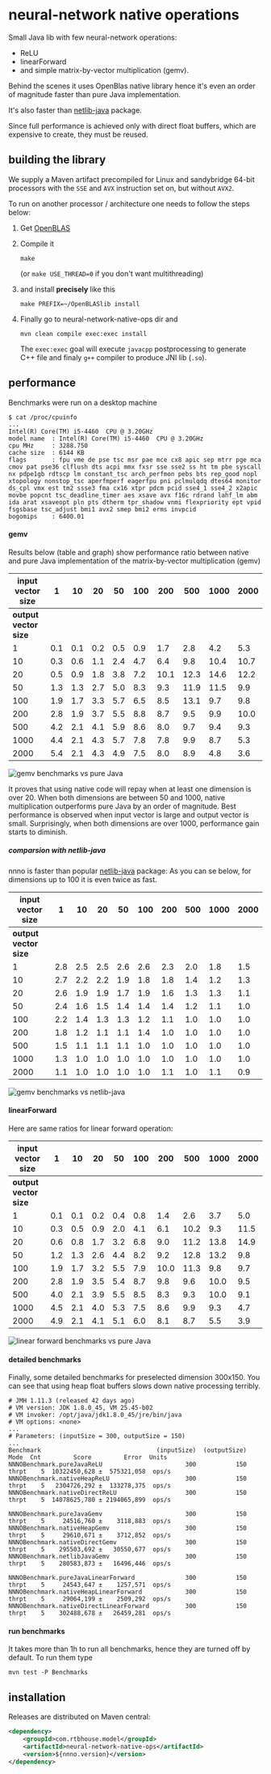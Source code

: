# neural-network native operations

Small Java lib with few neural-network operations:
 - ReLU
 - linearForward
 - and simple matrix-by-vector multiplication (gemv).

Behind the scenes it uses OpenBlas native library
hence it's even an order of magnitude faster than pure Java implementation.

It's also faster than [netlib-java](https://github.com/fommil/netlib-java) package.

Since full performance is achieved only with direct float buffers,
which are expensive to create, they must be reused.

## building the library

We supply a Maven artifact precompiled for Linux and sandybridge 64-bit processors
with the `SSE` and `AVX` instruction set on, but without `AVX2`.

To run on another processor / architecture one needs to follow the steps below:
 1. Get [OpenBLAS](https://github.com/xianyi/OpenBLAS)
 2. Compile it

    `make`

    (or `make USE_THREAD=0` if you don't want multithreading)
 3. and install **precisely** like this

    `make PREFIX=~/OpenBLASlib install`
 4. Finally go to neural-network-native-ops dir and

    `mvn clean compile exec:exec install`

    The `exec:exec` goal will execute `javacpp` postprocessing to
    generate C++ file and finaly `g++` compiler to produce JNI lib (`.so`).

## performance

Benchmarks were run on a desktop machine

```
$ cat /proc/cpuinfo
...
Intel(R) Core(TM) i5-4460  CPU @ 3.20GHz
model name	: Intel(R) Core(TM) i5-4460  CPU @ 3.20GHz
cpu MHz		: 3288.750
cache size	: 6144 KB
flags		: fpu vme de pse tsc msr pae mce cx8 apic sep mtrr pge mca cmov pat pse36 clflush dts acpi mmx fxsr sse sse2 ss ht tm pbe syscall nx pdpe1gb rdtscp lm constant_tsc arch_perfmon pebs bts rep_good nopl xtopology nonstop_tsc aperfmperf eagerfpu pni pclmulqdq dtes64 monitor ds_cpl vmx est tm2 ssse3 fma cx16 xtpr pdcm pcid sse4_1 sse4_2 x2apic movbe popcnt tsc_deadline_timer aes xsave avx f16c rdrand lahf_lm abm ida arat xsaveopt pln pts dtherm tpr_shadow vnmi flexpriority ept vpid fsgsbase tsc_adjust bmi1 avx2 smep bmi2 erms invpcid
bogomips	: 6400.01
```

#### gemv

Results below (table and graph) show performance ratio between native
and pure Java implementation of the matrix-by-vector multiplication (gemv)

input vector size|1|10|20|50|100|200|500|1000|2000
 ---|---|---|---|---|---|---|---|---|---
**output vector size**|||||||||||
1|0.1|0.1|0.2|0.5|0.9|1.7|2.8|4.2|5.3
10|0.3|0.6|1.1|2.4|4.7|6.4|9.8|10.4|10.7
20|0.5|0.9|1.8|3.8|7.2|10.1|12.3|14.6|12.2
50|1.3|1.3|2.7|5.0|8.3|9.3|11.9|11.5|9.9
100|1.9|1.7|3.3|5.7|6.5|8.5|13.1|9.7|9.8
200|2.8|1.9|3.7|5.5|8.8|8.7|9.5|9.9|10.0
500|4.2|2.1|4.1|5.9|8.6|8.0|9.7|9.4|9.3
1000|4.4|2.1|4.3|5.7|7.8|7.8|9.9|8.7|5.3
2000|5.4|2.1|4.3|4.9|7.5|8.0|8.9|4.8|3.6

![gemv benchmarks vs pure Java](benchmarks/gemv_vs_pure_java.png)

It proves that using native code will repay when at least one dimension
is over 20. When both dimensions are between 50 and 1000, native
multiplication outperforms pure Java by an order of magnitude.
Best performance is observed when input vector is large and output vector is small.
Surprisingly, when both dimensions are over 1000, performance gain starts to diminish.


##### comparsion with netlib-java

nnno is faster than popular [netlib-java](https://github.com/fommil/netlib-java) package:
As you can se below, for dimensions up to 100 it is even twice as fast.

input vector size|1|10|20|50|100|200|500|1000|2000
 ---|---|---|---|---|---|---|---|---|---
**output vector size**|||||||||||
1|2.8|2.5|2.5|2.6|2.6|2.3|2.0|1.8|1.5
10|2.7|2.2|2.2|1.9|1.8|1.8|1.4|1.2|1.3
20|2.6|1.9|1.9|1.7|1.9|1.6|1.3|1.3|1.1
50|2.4|1.6|1.5|1.4|1.4|1.4|1.2|1.1|1.0
100|2.2|1.4|1.3|1.3|1.2|1.1|1.0|1.0|1.0
200|1.8|1.2|1.1|1.1|1.4|1.0|1.0|1.0|1.0
500|1.5|1.1|1.1|1.1|1.0|1.0|1.0|1.0|1.0
1000|1.3|1.0|1.0|1.0|1.0|1.0|1.0|1.0|1.0
2000|1.1|1.0|1.0|1.0|1.0|1.1|1.0|1.1|0.9

![gemv benchmarks vs netlib-java](benchmarks/gemv_vs_netlib-java.png)


#### linearForward

Here are same ratios for linear forward operation:

input vector size|1|10|20|50|100|200|500|1000|2000
 ---|---|---|---|---|---|---|---|---|---
**output vector size**|||||||||
1|0.1|0.1|0.2|0.4|0.8|1.4|2.6|3.7|5.0
10|0.3|0.5|0.9|2.0|4.1|6.1|10.2|9.3|11.5
20|0.6|0.8|1.7|3.2|6.8|9.0|11.2|13.8|14.9
50|1.2|1.3|2.6|4.4|8.2|9.2|12.8|13.2|9.8
100|1.9|1.7|3.2|5.5|7.9|10.0|11.3|9.8|9.7
200|2.8|1.9|3.5|5.4|8.7|9.8|9.6|10.0|9.5
500|4.0|2.1|3.9|5.5|8.5|8.3|9.3|10.0|9.1
1000|4.5|2.1|4.0|5.3|7.5|8.6|9.9|9.3|4.7
2000|4.9|2.1|4.1|5.1|6.0|8.1|8.7|5.5|3.9


![linear forward benchmarks vs pure Java](benchmarks/linear_forward_vs_pure_java.png)

#### detailed benchmarks
Finally, some detailed benchmarks for preselected dimension 300x150.
You can see that using heap float buffers slows down native processing terribly.

```
# JMH 1.11.3 (released 42 days ago)
# VM version: JDK 1.8.0_45, VM 25.45-b02
# VM invoker: /opt/java/jdk1.8.0_45/jre/bin/java
# VM options: <none>
...
# Parameters: (inputSize = 300, outputSize = 150)
...
Benchmark                                (inputSize)  (outputSize)   Mode  Cnt         Score         Error  Units
NNNOBenchmark.pureJavaReLU                       300           150  thrpt    5  10322450,628 ±  575321,058  ops/s
NNNOBenchmark.nativeHeapReLU                     300           150  thrpt    5   2304726,292 ±  133278,375  ops/s
NNNOBenchmark.nativeDirectReLU                   300           150  thrpt    5  14078625,780 ± 2194065,899  ops/s

NNNOBenchmark.pureJavaGemv                       300           150  thrpt    5     24516,760 ±    3118,883  ops/s
NNNOBenchmark.nativeHeapGemv                     300           150  thrpt    5     29610,671 ±    3712,852  ops/s
NNNOBenchmark.nativeDirectGemv                   300           150  thrpt    5    295503,692 ±   30550,677  ops/s
NNNOBenchmark.netlibJavaGemv                     300           150  thrpt    5    280583,873 ±   16496,446  ops/s

NNNOBenchmark.pureJavaLinearForward              300           150  thrpt    5     24543,647 ±    1257,571  ops/s
NNNOBenchmark.nativeHeapLinearForward            300           150  thrpt    5     29064,199 ±    2509,292  ops/s
NNNOBenchmark.nativeDirectLinearForward          300           150  thrpt    5    302488,678 ±   26459,281  ops/s
```
#### run benchmarks

It takes more than 1h to run all benchmarks, hence they are turned off by default. To run them type
```
mvn test -P Benchmarks
```
## installation

Releases are distributed on Maven central:

```xml
<dependency>
    <groupId>com.rtbhouse.model</groupId>
    <artifactId>neural-network-native-ops</artifactId>
    <version>${nnno.version}</version>
</dependency>
```

